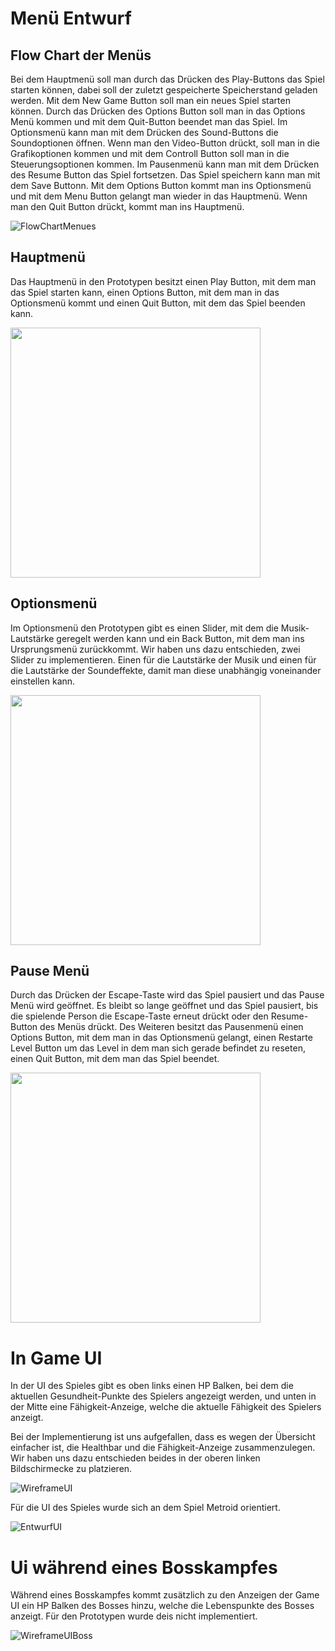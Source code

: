 # Menü Entwurf

## Flow Chart der Menüs
Bei dem Hauptmenü soll man durch das Drücken des Play-Buttons das Spiel starten können, dabei soll der zuletzt gespeicherte Speicherstand geladen werden. Mit dem New Game Button soll man ein neues Spiel starten können. Durch das Drücken des Options Button soll man in das Options Menü kommen und mit dem Quit-Button beendet man das Spiel. Im Optionsmenü kann man mit dem Drücken des Sound-Buttons die Soundoptionen öffnen. Wenn man den Video-Button drückt, soll man in die Grafikoptionen kommen und mit dem Controll Button soll man in die Steuerungsoptionen kommen. Im Pausenmenü kann man mit dem Drücken des Resume Button das Spiel fortsetzen. Das Spiel speichern kann man mit dem Save Buttonn. Mit dem Options Button kommt man ins Optionsmenü und mit dem Menu Button gelangt man wieder in das Hauptmenü.
Wenn man den Quit Button drückt, kommt man ins Hauptmenü. 

![FlowChartMenues](uploads/28759278d0124efe5ee68c459d129fa4/image.png)

## Hauptmenü
Das Hauptmenü in den Prototypen besitzt einen Play Button, mit dem man das Spiel starten kann, einen Options Button, mit dem man in das Optionsmenü kommt und einen Quit Button, mit dem das Spiel beenden kann.

<img src="uploads/9e6171dba9e01d7acb16d1721e2b1629/EntwurfMenu.jpg" width="400" height="400">

## Optionsmenü

Im Optionsmenü den Prototypen gibt es einen Slider, mit dem die Musik-Lautstärke geregelt werden kann und ein Back Button, mit dem man ins Ursprungsmenü zurückkommt.
Wir haben uns dazu entschieden, zwei Slider zu implementieren. Einen für die Lautstärke der Musik und einen für die Lautstärke der Soundeffekte, damit man diese unabhängig voneinander einstellen kann.

<img src="uploads/f9f285249c4c1d6440ae37e92052d17e/EntwurfOptionsMenu.jpg" width="400" height="400">


## Pause Menü
Durch das Drücken der Escape-Taste wird das Spiel pausiert und das Pause Menü wird geöffnet. Es bleibt so lange geöffnet und das Spiel pausiert, bis die spielende Person die Escape-Taste erneut drückt oder den Resume-Button des Menüs drückt. Des Weiteren besitzt das Pausenmenü einen Options Button, mit dem man in das Optionsmenü gelangt, einen Restarte Level Button um das Level in dem man sich gerade befindet zu reseten, einen Quit Button, mit dem man das Spiel beendet.

<img src="uploads/ef7b6abd8ebabfd5f33748d7d06c401a/EntwurfPauseMenu.jpg" width="400" height="400">

# In Game UI
In der UI des Spieles gibt es oben links einen HP Balken, bei dem die aktuellen Gesundheit-Punkte des Spielers angezeigt werden, und unten in der Mitte eine Fähigkeit-Anzeige, welche die aktuelle Fähigkeit des Spielers anzeigt. 

Bei der Implementierung ist uns aufgefallen, dass es wegen der Übersicht einfacher ist, die Healthbar und die Fähigkeit-Anzeige zusammenzulegen. Wir haben uns dazu entschieden beides in der oberen linken Bildschirmecke zu platzieren.

![WireframeUI](uploads/280a505228071daae519ad86caa62c7f/WireframeUI.jpg)

Für die UI des Spieles wurde sich an dem Spiel Metroid orientiert.

![EntwurfUI](uploads/f95b5fab22af446992f494391e8b3f8e/EntwurfUI.jpg)

# Ui während eines Bosskampfes
Während eines Bosskampfes kommt zusätzlich zu den Anzeigen der Game UI ein HP Balken des Bosses hinzu, welche die Lebenspunkte des Bosses anzeigt. Für den Prototypen wurde deis nicht implementiert.

![WireframeUIBoss](uploads/50dd9e0780eedaf22d72384036ca8344/image.png)